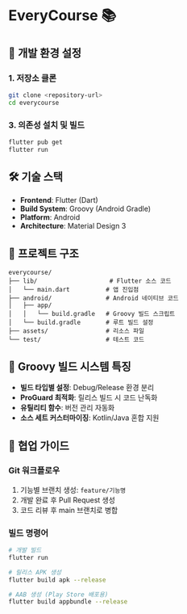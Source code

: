 # EveryCourse 📚




## 🚀 개발 환경 설정

### 1. 저장소 클론
```bash
git clone <repository-url>
cd everycourse
```

### 3. 의존성 설치 및 빌드
```bash
flutter pub get
flutter run
```

## 🛠️ 기술 스택

- **Frontend**: Flutter (Dart)
- **Build System**: Groovy (Android Gradle)
- **Platform**: Android 
- **Architecture**: Material Design 3

## 📁 프로젝트 구조

```
everycourse/
├── lib/                    # Flutter 소스 코드
│   └── main.dart          # 앱 진입점
├── android/               # Android 네이티브 코드
│   ├── app/
│   │   └── build.gradle   # Groovy 빌드 스크립트
│   └── build.gradle       # 루트 빌드 설정
├── assets/                # 리소스 파일
└── test/                  # 테스트 코드
```

## 🔧 Groovy 빌드 시스템 특징

- **빌드 타입별 설정**: Debug/Release 환경 분리
- **ProGuard 최적화**: 릴리스 빌드 시 코드 난독화
- **유틸리티 함수**: 버전 관리 자동화
- **소스 세트 커스터마이징**: Kotlin/Java 혼합 지원

## 🤝 협업 가이드

### Git 워크플로우
1. 기능별 브랜치 생성: `feature/기능명`
2. 개발 완료 후 Pull Request 생성
3. 코드 리뷰 후 main 브랜치로 병합

### 빌드 명령어
```bash
# 개발 빌드
flutter run

# 릴리스 APK 생성
flutter build apk --release

# AAB 생성 (Play Store 배포용)
flutter build appbundle --release
```
